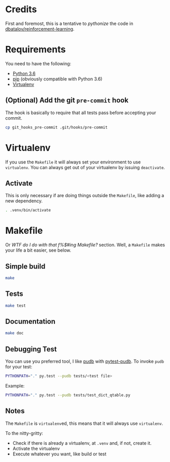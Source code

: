 # Credits

First and foremost, this is a tentative to _pythonize_ the code in [dbatalov/reinforcement-learning](https://github.com/dbatalov/reinforcement-learning).

# Requirements

You need to have the following:
* [Python 3.6](https://www.python.org/downloads/release/python-360/)
* [pip](https://pypi.org/project/pip/) (obviously compatible with Python 3.6)
* [Virtualenv](https://virtualenv.pypa.io/en/stable/)

## (Optional) Add the git `pre-commit` hook

The hook is basically to require that all tests pass before accepting your commit.

```bash
cp git_hooks_pre-commit .git/hooks/pre-commit
```

# Virtualenv

If you use the `Makefile` it will always set your environment to use `virtualenv`.
You can always get out of your virtualenv by issuing `deactivate`.

## Activate

This is only necessary if are doing things outside the `Makefile`, like adding a new dependency.

```bash
. .venv/bin/activate
```

# Makefile

Or _WTF do I do with that f%$#ing Makefile?_ section.
Well, a `Makefile` makes your life a bit easier, see below.

## Simple build
```bash
make
```

## Tests
```bash
make test
```

## Documentation
```bash
make doc
```

## Debugging Test

You can use you preferred tool, I like [pudb](https://pypi.org/project/pudb/) with [pytest-pudb](https://pypi.org/project/pytest-pudb/).
To invoke `pudb` for your test:

```bash
PYTHONPATH="." py.test --pudb tests/<test file>
```

Example:

```bash
PYTHONPATH="." py.test --pudb tests/test_dict_qtable.py
```

## Notes

The `Makefile` is `virtualenv`ed, this means that it will always use `virtualenv`.

To the nitty-gritty:
* Check if there is already a virtualenv, at `.venv` and, if not, create it.
* Activate the virtualenv
* Execute whatever you want, like build or test
